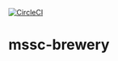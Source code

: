 [![CircleCI](https://dl.circleci.com/status-badge/img/gh/ankitlakade77/mssc-brewery/tree/main.svg?style=svg)](https://dl.circleci.com/status-badge/redirect/gh/ankitlakade77/mssc-brewery/tree/main)
# mssc-brewery
